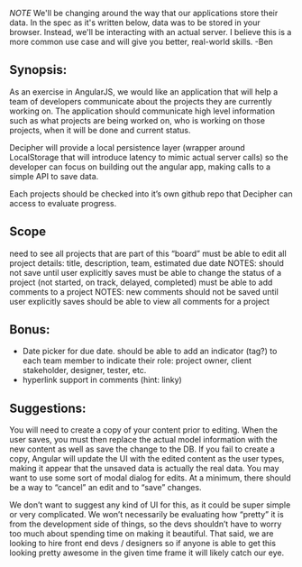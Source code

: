 *NOTE* We'll be changing around the way that our applications store their data. In the spec as it's written below, data was to be stored in your browser. Instead, we'll be interacting with an actual server. I believe this is a more common use case and will give you better, real-world skills. -Ben

## Synopsis:

As an exercise in AngularJS, we would like an application that will help a team of developers communicate about the projects they are currently working on.  The application should communicate high level information such as what projects are being worked on, who is working on those projects, when it will be done and current status.  

Decipher will provide a local persistence layer (wrapper around LocalStorage that will introduce latency to mimic actual server calls) so the developer can focus on building out the angular app, making calls to a simple API to save data.

Each projects should be checked into it’s own github repo that Decipher can access to evaluate progress.

## Scope

need to see all projects that are part of this “board”
must be able to edit all project details: title, description, team, estimated due date
NOTES: should not save until user explicitly saves
must be able to change the status of a project (not started, on track, delayed, completed)
must be able to add comments to a project
NOTES: new comments should not be saved until user explicitly saves
should be able to view all comments for a project

## Bonus:

- Date picker for due date.
should be able to add an indicator (tag?) to each team member to indicate their role: project owner, client stakeholder, designer, tester, etc.
- hyperlink support in comments (hint: linky)

## Suggestions:

You will need to create a copy of your content prior to editing. When the user saves, you must then replace the actual model information with the new content as well as save the change to the DB. If you fail to create a copy, Angular will update the UI with the edited content as the user types, making it appear that the unsaved data is actually the real data.
You may want to use some sort of modal dialog for edits. At a minimum, there should be a way to “cancel” an edit and to “save” changes.


We don’t want to suggest any kind of UI for this, as it could be super simple or very complicated.  We won’t necessarily be evaluating how “pretty” it is from the development side of things, so the devs shouldn’t have to worry too much about spending time on making it beautiful.  That said, we are looking to hire front end devs / designers so if anyone is able to get this looking pretty awesome in the given time frame it will likely catch our eye.
